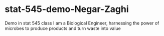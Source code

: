# stat-545-demo-Negar-Zaghi
Demo in stat 545 class
I am a Biological Engineer, harnessing the power of microbes to produce products and turn waste into value
